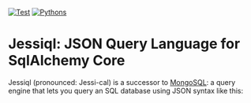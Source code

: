 [![Test](https://github.com/kolypto/py-jessiql/workflows/Test/badge.svg)](/kolypto/py-jessiql/actions)
[![Pythons](https://img.shields.io/badge/python-3.9%E2%80%933.10-blue.svg)](noxfile.py)

Jessiql: JSON Query Language for SqlAlchemy Core
================================================

Jessiql (pronounced: Jessi-cal) is a successor to [MongoSQL](https://github.com/kolypto/py-mongosql):
a query engine that lets you query an SQL database using JSON syntax like this:
